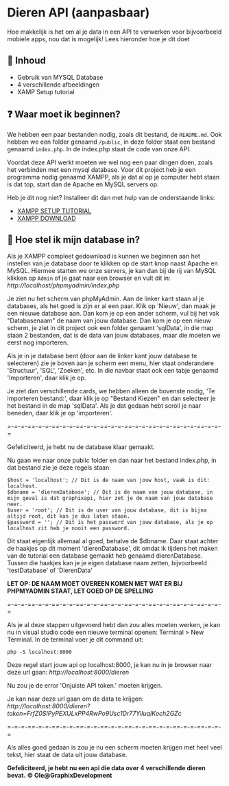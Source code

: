 # Dieren API (aanpasbaar)

Hoe makkelijk is het om al je data in een API te verwerken voor bijvoorbeeld mobiele apps, nou dat is mogelijk! Lees hieronder hoe je dit doet

## 📁 Inhoud

- Gebruik van MYSQL Database
- 4 verschillende afbeeldingen
- XAMP Setup tutorial

## ❓ Waar moet ik beginnen?

We hebben een paar bestanden nodig, zoals dit bestand, de `README.md`. Ook hebben we een folder genaamd `/public`, in deze folder staat een bestand genaamd `index.php`. In de index.php staat de code van onze API.

Voordat deze API werkt moeten we wel nog een paar dingen doen, zoals het verbinden met een mysql database.
Voor dit project heb je een programma nodig genaamd XAMPP, als je dat al op je computer hebt staan is dat top, start dan de Apache en MySQL servers op.

Heb je dit nog niet? Installeer dit dan met hulp van de onderstaande links:
- [XAMPP SETUP TUTORIAL](https://www.youtube.com/watch?v=VCHXCusltqI)
- [XAMPP DOWNLOAD](https://www.apachefriends.org/)

## 🔧 Hoe stel ik mijn database in?

Als je XAMPP compleet gedownload is kunnen we beginnen aan het instellen van je database door te klikken op de start knop naast Apache en MySQL.
Hiermee starten we onze servers, je kan dan bij de rij van MySQL klikken op `Admin` of je gaat naar een browser en vult dit in: *http://localhost/phpmyadmin/index.php* 

Je ziet nu het scherm van phpMyAdmin. Aan de linker kant staan al je databases, als het goed is zijn er al een paar. 
Klik op 'Nieuw', dan maak je een nieuwe database aan. Dan kom je op een ander scherm, vul bij het vak "Databasenaam" de naam van jouw database.
Dan kom je op een nieuw scherm, je ziet in dit project ook een folder genaamt 'sqlData', in die map staan 2 bestanden, dat is de data van jouw databases, maar die moeten we eerst nog importeren.

Als je in je database bent (door aan de linker kant jouw database te selecteren) zie je boven aan je scherm een menu, hier staat onderandere 'Structuur', 'SQL', 'Zoeken', etc.
In die navbar staat ook een tabje genaamd 'Importeren', daar klik je op. 

Je ziet dan verschillende cards, we hebben alleen de bovenste nodig, 'Te importeren bestand:', daar klik je op "Bestand Kiezen" en dan selecteer je het bestand in de map 'sqlData'.
Als je dat gedaan hebt scroll je naar beneden, daar klik je op 'importeren'.

*=-=-=-==-=-=-==-=-=-==-=-=-==-=-=-==-=-=-==-=-=-==-=-=-==-=-=-=*

Gefeliciteerd, je hebt nu de database klaar gemaakt.

Nu gaan we naar onze public folder en dan naar het bestand index.php, in dat bestand zie je deze regels staan:

```
$host = 'localhost'; // Dit is de naam van jouw host, vaak is dit: localhost.
$dbname = 'dierenDatabase'; // Dit is de naam van jouw database, in mijn geval is dat graphixapi, hier zet je de naam van jouw database neer.
$user = 'root'; // Dit is de user van jouw database, dit is bijna altijd root, dit kan je dus laten staan.
$password = ''; // Dit is het password van jouw database, als je op localhost zit heb je nooit een password.
```

Dit staat eigenlijk allemaal al goed, behalve de $dbname. Daar staat achter de haakjes op dit moment 'dierenDatabase', dit omdat ik tijdens het maken van de tutorial een database gemaakt heb genaamd dierenDatabase. Tussen die haakjes kan je je eigen database naam zetten, bijvoorbeeld 'testDatabase' of 'DierenData'

**LET OP: DE NAAM MOET OVEREEN KOMEN MET WAT ER BIJ PHPMYADMIN STAAT, LET GOED OP DE SPELLING**

*=-=-=-==-=-=-==-=-=-==-=-=-==-=-=-==-=-=-==-=-=-==-=-=-==-=-=-=*

Als je al deze stappen uitgevoerd hebt dan zou alles moeten werken, je kan nu in visual studio code een nieuwe terminal openen: Terminal > New Terminal.
In de terminal voer je dit command uit:

```
php -S localhost:8000
```

Deze regel start jouw api op localhost:8000, je kan nu in je browser naar deze url gaan:
*http://localhost:8000/dieren*

Nu zou je de error 'Onjuiste API token.' moeten krijgen.

Je kan naar deze url gaan om de data te krijgen:
*http://localhost:8000/dieren?token=FrfZ0SIPyPEXULxPP4RwPo9Usc1Dr77YiIuqIKoch2GZc*

*=-=-=-==-=-=-==-=-=-==-=-=-==-=-=-==-=-=-==-=-=-==-=-=-==-=-=-=*

Als alles goed gedaan is zou je nu een scherm moeten krijgen met heel veel tekst, hier staat de data uit jouw database.

**Gefeliciteerd, je hebt nu een api die data over 4 verschillende dieren bevat.**
**© Ole@GraphixDevelopment**
